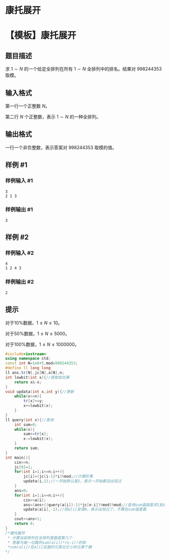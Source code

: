 # 康托展开

# 【模板】康托展开

## 题目描述

求 $1\sim N$ 的一个给定全排列在所有 $1\sim N$ 全排列中的排名。结果对 $998244353$ 取模。

## 输入格式

第一行一个正整数 $N$。

第二行 $N$ 个正整数，表示 $1\sim N$ 的一种全排列。

## 输出格式

一行一个非负整数，表示答案对 $998244353$ 取模的值。

## 样例 #1

### 样例输入 #1

```
3
2 1 3
```

### 样例输出 #1

```
3
```

## 样例 #2

### 样例输入 #2

```
4
1 2 4 3
```

### 样例输出 #2

```
2
```

## 提示

对于$10\%$数据，$1\le N\le 10$。

对于$50\%$数据，$1\le N\le 5000$。

对于$100\%$数据，$1\le N\le 1000000$。

```c++
#include<iostream>
using namespace std;
const int N=1e6+5,mod=998244353;
#define ll long long
ll ans,tr[N],jc[N],a[N],n;
int lowbit(int x){//提取低位幂
    return x&-x;
}
void updata(int x,int y){//更新
    while(x<=n){
        tr[x]+=y;
        x+=lowbit(x);
    }
}
ll query(int x){//查询
    int sum=0;
    while(x){
        sum+=tr[x];
        x-=lowbit(x);
    }
    return sum;
}
int main(){
    cin>>n;
    jc[0]=1;
    for(int i=1;i<=n;i++){
        jc[i]=(jc[i-1]*i)%mod;//计算阶乘
        updata(i,1);//一开始默认是1，表示一开始都没出现过
    }
    ans=0;
    for(int i=1;i<=n;i++){
        cin>>a[i];
        ans=(ans+((query(a[i])-1)*jc[n-i])%mod)%mod;//查询sum值就是求1到a[i]-1的区间和,比a[i]小的数都在他前面
        updata(a[i],-1);//把a[i]变成0，表示出现过了，不算在sum值里面
    }
    cout<<ans+1;
    return 0;
}
/*康托展开
 * 计算当前排列在全排列里面是第几个
 * 答案为每一位数的sum(a[i])*(n-i)!的和
 *sum(a[i])在a[i]后面的元素比它小的元素个数
*/
```

